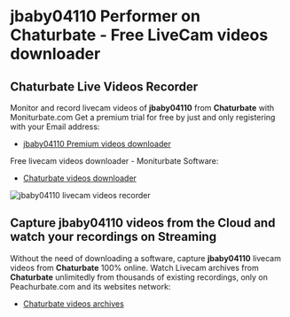 # jbaby04110 Performer on Chaturbate - Free LiveCam videos downloader

## Chaturbate Live Videos Recorder

Monitor and record livecam videos of **jbaby04110** from **Chaturbate** with Moniturbate.com
Get a premium trial for free by just and only registering with your Email address:
* [jbaby04110 Premium videos downloader](https://moniturbate.com/request-demo-licence-key.html)

Free livecam videos downloader - Moniturbate Software:
* [Chaturbate videos downloader](https://moniturbate.com/moniturbate-download-software.html)

![jbaby04110 livecam videos recorder](https://peachurnet.com/templates/moniturbate-software.png)


## Capture jbaby04110 videos from the Cloud and watch your recordings on Streaming

Without the need of downloading a software, capture **jbaby04110** livecam videos from **Chaturbate** 100% online.
Watch Livecam archives from **Chaturbate** unlimitedly from thousands of existing recordings, only on Peachurbate.com and its websites network:
* [Chaturbate videos archives](https://peachurnet.com/)